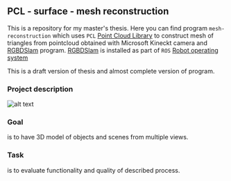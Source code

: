 ## PCL - surface - mesh reconstruction

This is a repository for my master's thesis. Here you can find program
```mesh-reconstruction``` which uses ```PCL``` [Point Cloud Library][1]
to construct mesh of triangles from pointcloud obtained with Microsoft
Kineckt camera and [RGBDSlam][2] program. [RGBDSlam][3] is installed as
part of ```ROS``` [Robot operating system][4]

This is a draft version of thesis and almost complete version of
program.

### Project description 
![alt text][project-description]

[project-description]: https://github.com/msvalina/pcl-surface-mesh-reconstruction/raw/master/latex/figures/project-description.jpeg "A picture is worth a thousand words. I used Stanford bunny a computer graphics 3D test model developed by Greg Turk and Marc Levoy in 1994 at Stanford University. It is available for free download in various formats"

### Goal
is to have 3D model of objects and scenes from multiple views. 

### Task 
is to evaluate functionality and quality of described process.

[1]: http://pointclouds.org/
[2]: http://openslam.org/rgbdslam.html
[3]: http://wiki.ros.org/rgbdslam/
[4]: http://wiki.ros.org/


